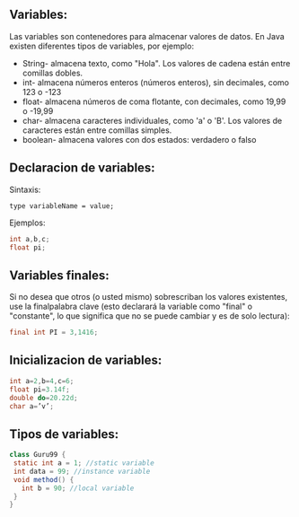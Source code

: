 ## Variables:
Las variables son contenedores para almacenar valores de datos.
En Java existen diferentes tipos de variables, por ejemplo:

- String- almacena texto, como "Hola". Los valores de cadena están entre comillas dobles.
- int- almacena números enteros (números enteros), sin decimales, como 123 o -123
- float- almacena números de coma flotante, con decimales, como 19,99 o -19,99
- char- almacena caracteres individuales, como 'a' o 'B'. Los valores de caracteres están entre comillas simples.
- boolean- almacena valores con dos estados: verdadero o falso

## Declaracion de variables:

Sintaxis:

```ssh
type variableName = value;
```
Ejemplos:
```java
int a,b,c;
float pi;
```

## Variables finales:

Si no desea que otros (o usted mismo) sobrescriban los valores existentes, use la finalpalabra clave (esto declarará la variable como "final" o "constante", lo que significa que no se puede cambiar y es de solo lectura):


```java
final int PI = 3,1416;
```

## Inicializacion de variables:

```java
int a=2,b=4,c=6;
float pi=3.14f;
double do=20.22d;
char a=’v’;
```
## Tipos de variables:

 ```java
class Guru99 {
  static int a = 1; //static variable  
  int data = 99; //instance variable  
  void method() {
    int b = 90; //local variable  
  }
}
```